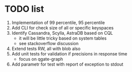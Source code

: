  # TODO list
 
1. Implementation of 99 percentile, 95 percentile
2. Add CLI for check size of all or specific keyspaces
3. Identify Cassandra, Scylla, AstraDB based on CQL
   - it will be little tricky based on system tables
   - see stackoverflow discussion
4. Extend tests RW, all with blob also
5. Add unit tests for validation if precisions in response time
   - focus on qgate-graph
6. Add parametr for test with report of exception to stdout
